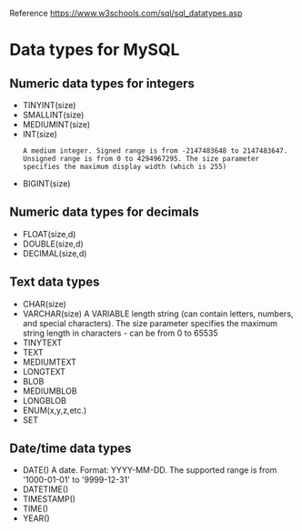 Reference https://www.w3schools.com/sql/sql_datatypes.asp

# Data types for MySQL
## Numeric data types for integers
- TINYINT(size)
- SMALLINT(size)
- MEDIUMINT(size)
- INT(size)
  ```
  A medium integer. Signed range is from -2147483648 to 2147483647. Unsigned range is from 0 to 4294967295. The size parameter specifies the maximum display width (which is 255)
  ```
- BIGINT(size)

## Numeric data types for decimals
- FLOAT(size,d)
- DOUBLE(size,d)
- DECIMAL(size,d)

## Text data types
- CHAR(size)
- VARCHAR(size)
  A VARIABLE length string (can contain letters, numbers, and special characters). The size parameter specifies the maximum string length in characters - can be from 0 to 65535
- TINYTEXT
- TEXT
- MEDIUMTEXT
- LONGTEXT
- BLOB
- MEDIUMBLOB
- LONGBLOB
- ENUM(x,y,z,etc.)
- SET

## Date/time data types
- DATE()
  A date. Format: YYYY-MM-DD. The supported range is from '1000-01-01' to '9999-12-31'
- DATETIME()
- TIMESTAMP()
- TIME()
- YEAR()

  
